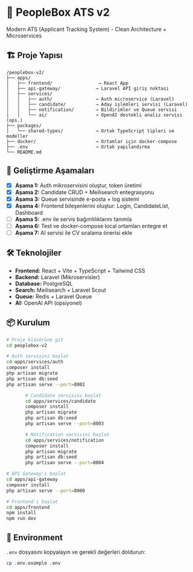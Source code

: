 # 🧠 PeopleBox ATS v2

Modern ATS (Applicant Tracking System) - Clean Architecture + Microservices

## 🏗️ Proje Yapısı

```
/peoplebox-v2/
├── apps/
│   ├── frontend/                 → React App
│   ├── api-gateway/             → Laravel API giriş noktası
│   ├── services/
│   │   ├── auth/                → Auth microservice (Laravel)
│   │   ├── candidate/           → Aday işlemleri servisi (Laravel)
│   │   ├── notification/        → Bildirimler ve Queue servisi
│   │   └── ai/                  → OpenAI destekli analiz servisi (ops.)
├── packages/
│   └── shared-types/            → Ortak TypeScript tipleri ve modeller
├── docker/                      → Ortamlar için docker-compose
├── .env                         → Ortak yapılandırma
└── README.md
```

## 🚀 Geliştirme Aşamaları

- [x] **Aşama 1:** Auth mikroservisini oluştur, token üretimi
- [x] **Aşama 2:** Candidate CRUD + Meilisearch entegrasyonu
- [x] **Aşama 3:** Queue servisinde e-posta + log sistemi
- [x] **Aşama 4:** Frontend bileşenlerini oluştur: Login, CandidateList, Dashboard
- [ ] **Aşama 5:** .env ile servis bağımlılıklarını tanımla
- [ ] **Aşama 6:** Test ve docker-compose local ortamları entegre et
- [ ] **Aşama 7:** AI servisi ile CV sıralama önerisi ekle

## 🛠️ Teknolojiler

- **Frontend:** React + Vite + TypeScript + Tailwind CSS
- **Backend:** Laravel (Mikroservisler)
- **Database:** PostgreSQL
- **Search:** Meilisearch + Laravel Scout
- **Queue:** Redis + Laravel Queue
- **AI:** OpenAI API (opsiyonel)

## 📦 Kurulum

```bash
# Proje klasörüne git
cd peoplebox-v2

# Auth servisini başlat
cd apps/services/auth
composer install
php artisan migrate
php artisan db:seed
php artisan serve --port=8002

       # Candidate servisini başlat
       cd apps/services/candidate
       composer install
       php artisan migrate
       php artisan db:seed
       php artisan serve --port=8003

       # Notification servisini başlat
       cd apps/services/notification
       composer install
       php artisan migrate
       php artisan db:seed
       php artisan serve --port=8004

# API Gateway'i başlat
cd apps/api-gateway
composer install
php artisan serve --port=8000

# Frontend'i başlat
cd apps/frontend
npm install
npm run dev
```

## 🔧 Environment

`.env` dosyasını kopyalayın ve gerekli değerleri doldurun:

```bash
cp .env.example .env
``` 